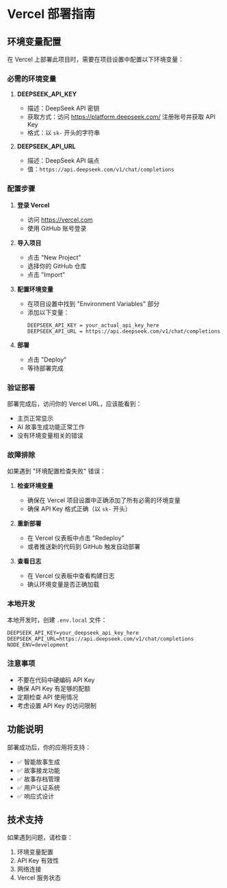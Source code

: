 # Vercel 部署指南

## 环境变量配置

在 Vercel 上部署此项目时，需要在项目设置中配置以下环境变量：

### 必需的环境变量

1. **DEEPSEEK_API_KEY**
   - 描述：DeepSeek API 密钥
   - 获取方式：访问 https://platform.deepseek.com/ 注册账号并获取 API Key
   - 格式：以 `sk-` 开头的字符串

2. **DEEPSEEK_API_URL**
   - 描述：DeepSeek API 端点
   - 值：`https://api.deepseek.com/v1/chat/completions`

### 配置步骤

1. **登录 Vercel**
   - 访问 https://vercel.com
   - 使用 GitHub 账号登录

2. **导入项目**
   - 点击 "New Project"
   - 选择你的 GitHub 仓库
   - 点击 "Import"

3. **配置环境变量**
   - 在项目设置中找到 "Environment Variables" 部分
   - 添加以下变量：
     ```
     DEEPSEEK_API_KEY = your_actual_api_key_here
     DEEPSEEK_API_URL = https://api.deepseek.com/v1/chat/completions
     ```

4. **部署**
   - 点击 "Deploy"
   - 等待部署完成

### 验证部署

部署完成后，访问你的 Vercel URL，应该能看到：
- 主页正常显示
- AI 故事生成功能正常工作
- 没有环境变量相关的错误

### 故障排除

如果遇到 "环境配置检查失败" 错误：

1. **检查环境变量**
   - 确保在 Vercel 项目设置中正确添加了所有必需的环境变量
   - 确保 API Key 格式正确（以 `sk-` 开头）

2. **重新部署**
   - 在 Vercel 仪表板中点击 "Redeploy"
   - 或者推送新的代码到 GitHub 触发自动部署

3. **查看日志**
   - 在 Vercel 仪表板中查看构建日志
   - 确认环境变量是否正确加载

### 本地开发

本地开发时，创建 `.env.local` 文件：

```env
DEEPSEEK_API_KEY=your_deepseek_api_key_here
DEEPSEEK_API_URL=https://api.deepseek.com/v1/chat/completions
NODE_ENV=development
```

### 注意事项

- 不要在代码中硬编码 API Key
- 确保 API Key 有足够的配额
- 定期检查 API 使用情况
- 考虑设置 API Key 的访问限制

## 功能说明

部署成功后，你的应用将支持：

- ✅ 智能故事生成
- ✅ 故事接龙功能
- ✅ 故事存档管理
- ✅ 用户认证系统
- ✅ 响应式设计

## 技术支持

如果遇到问题，请检查：
1. 环境变量配置
2. API Key 有效性
3. 网络连接
4. Vercel 服务状态 